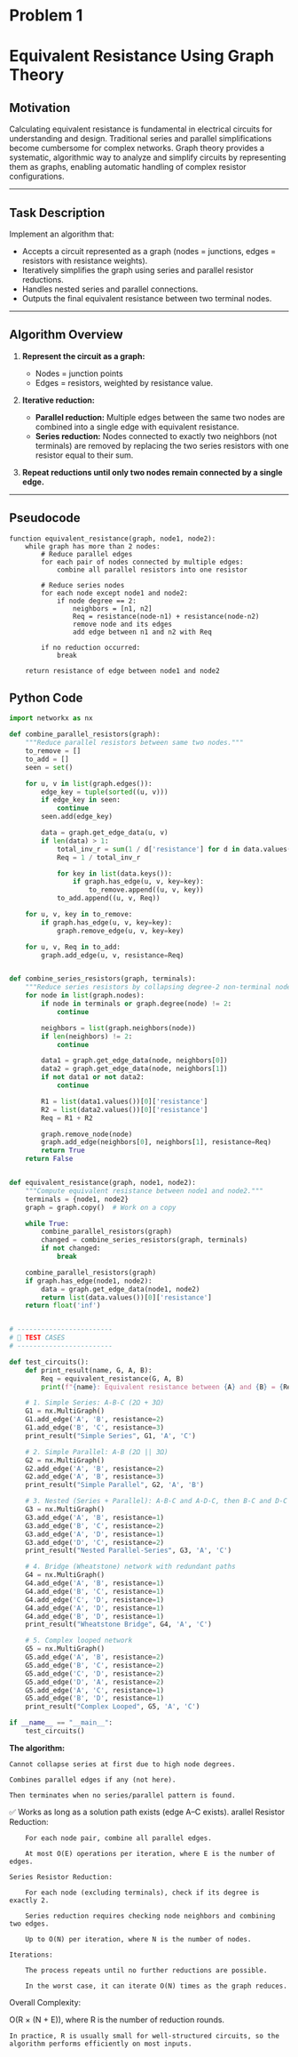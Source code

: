 # Problem 1
# Equivalent Resistance Using Graph Theory

## Motivation

Calculating equivalent resistance is fundamental in electrical circuits for understanding and design. Traditional series and parallel simplifications become cumbersome for complex networks. Graph theory provides a systematic, algorithmic way to analyze and simplify circuits by representing them as graphs, enabling automatic handling of complex resistor configurations.

---

## Task Description

Implement an algorithm that:

- Accepts a circuit represented as a graph (nodes = junctions, edges = resistors with resistance weights).
- Iteratively simplifies the graph using series and parallel resistor reductions.
- Handles nested series and parallel connections.
- Outputs the final equivalent resistance between two terminal nodes.

---

## Algorithm Overview

1. **Represent the circuit as a graph:**
    - Nodes = junction points
    - Edges = resistors, weighted by resistance value.

2. **Iterative reduction:**
    - **Parallel reduction:** Multiple edges between the same two nodes are combined into a single edge with equivalent resistance.
    - **Series reduction:** Nodes connected to exactly two neighbors (not terminals) are removed by replacing the two series resistors with one resistor equal to their sum.

3. **Repeat reductions until only two nodes remain connected by a single edge.**

---

## Pseudocode

```text
function equivalent_resistance(graph, node1, node2):
    while graph has more than 2 nodes:
        # Reduce parallel edges
        for each pair of nodes connected by multiple edges:
            combine all parallel resistors into one resistor
        
        # Reduce series nodes
        for each node except node1 and node2:
            if node degree == 2:
                neighbors = [n1, n2]
                Req = resistance(node-n1) + resistance(node-n2)
                remove node and its edges
                add edge between n1 and n2 with Req
                
        if no reduction occurred:
            break
    
    return resistance of edge between node1 and node2
```
## Python Code
```Python
import networkx as nx

def combine_parallel_resistors(graph):
    """Reduce parallel resistors between same two nodes."""
    to_remove = []
    to_add = []
    seen = set()

    for u, v in list(graph.edges()):
        edge_key = tuple(sorted((u, v)))
        if edge_key in seen:
            continue
        seen.add(edge_key)

        data = graph.get_edge_data(u, v)
        if len(data) > 1:
            total_inv_r = sum(1 / d['resistance'] for d in data.values())
            Req = 1 / total_inv_r

            for key in list(data.keys()):
                if graph.has_edge(u, v, key=key):
                    to_remove.append((u, v, key))
            to_add.append((u, v, Req))

    for u, v, key in to_remove:
        if graph.has_edge(u, v, key=key):
            graph.remove_edge(u, v, key=key)

    for u, v, Req in to_add:
        graph.add_edge(u, v, resistance=Req)


def combine_series_resistors(graph, terminals):
    """Reduce series resistors by collapsing degree-2 non-terminal nodes."""
    for node in list(graph.nodes):
        if node in terminals or graph.degree(node) != 2:
            continue

        neighbors = list(graph.neighbors(node))
        if len(neighbors) != 2:
            continue

        data1 = graph.get_edge_data(node, neighbors[0])
        data2 = graph.get_edge_data(node, neighbors[1])
        if not data1 or not data2:
            continue

        R1 = list(data1.values())[0]['resistance']
        R2 = list(data2.values())[0]['resistance']
        Req = R1 + R2

        graph.remove_node(node)
        graph.add_edge(neighbors[0], neighbors[1], resistance=Req)
        return True
    return False


def equivalent_resistance(graph, node1, node2):
    """Compute equivalent resistance between node1 and node2."""
    terminals = {node1, node2}
    graph = graph.copy()  # Work on a copy

    while True:
        combine_parallel_resistors(graph)
        changed = combine_series_resistors(graph, terminals)
        if not changed:
            break

    combine_parallel_resistors(graph)
    if graph.has_edge(node1, node2):
        data = graph.get_edge_data(node1, node2)
        return list(data.values())[0]['resistance']
    return float('inf')


# ------------------------
# 🧪 TEST CASES
# ------------------------

def test_circuits():
    def print_result(name, G, A, B):
        Req = equivalent_resistance(G, A, B)
        print(f"{name}: Equivalent resistance between {A} and {B} = {Req:.4f} ohms")

    # 1. Simple Series: A-B-C (2Ω + 3Ω)
    G1 = nx.MultiGraph()
    G1.add_edge('A', 'B', resistance=2)
    G1.add_edge('B', 'C', resistance=3)
    print_result("Simple Series", G1, 'A', 'C')

    # 2. Simple Parallel: A-B (2Ω || 3Ω)
    G2 = nx.MultiGraph()
    G2.add_edge('A', 'B', resistance=2)
    G2.add_edge('A', 'B', resistance=3)
    print_result("Simple Parallel", G2, 'A', 'B')

    # 3. Nested (Series + Parallel): A-B-C and A-D-C, then B-C and D-C in parallel
    G3 = nx.MultiGraph()
    G3.add_edge('A', 'B', resistance=1)
    G3.add_edge('B', 'C', resistance=2)
    G3.add_edge('A', 'D', resistance=1)
    G3.add_edge('D', 'C', resistance=2)
    print_result("Nested Parallel-Series", G3, 'A', 'C')

    # 4. Bridge (Wheatstone) network with redundant paths
    G4 = nx.MultiGraph()
    G4.add_edge('A', 'B', resistance=1)
    G4.add_edge('B', 'C', resistance=1)
    G4.add_edge('C', 'D', resistance=1)
    G4.add_edge('A', 'D', resistance=1)
    G4.add_edge('B', 'D', resistance=1)
    print_result("Wheatstone Bridge", G4, 'A', 'C')

    # 5. Complex looped network
    G5 = nx.MultiGraph()
    G5.add_edge('A', 'B', resistance=2)
    G5.add_edge('B', 'C', resistance=2)
    G5.add_edge('C', 'D', resistance=2)
    G5.add_edge('D', 'A', resistance=2)
    G5.add_edge('A', 'C', resistance=1)
    G5.add_edge('B', 'D', resistance=1)
    print_result("Complex Looped", G5, 'A', 'C')

if __name__ == "__main__":
    test_circuits()
```
**The algorithm:**

    Cannot collapse series at first due to high node degrees.

    Combines parallel edges if any (not here).

    Then terminates when no series/parallel pattern is found.

✅ Works as long as a solution path exists (edge A–C exists).
    arallel Resistor Reduction:

        For each node pair, combine all parallel edges.

        At most O(E) operations per iteration, where E is the number of edges.

    Series Resistor Reduction:

        For each node (excluding terminals), check if its degree is exactly 2.

        Series reduction requires checking node neighbors and combining two edges.

        Up to O(N) per iteration, where N is the number of nodes.

    Iterations:

        The process repeats until no further reductions are possible.

        In the worst case, it can iterate O(N) times as the graph reduces.

Overall Complexity:

O(R × (N + E)),
where R is the number of reduction rounds.

    In practice, R is usually small for well-structured circuits, so the algorithm performs efficiently on most inputs.

